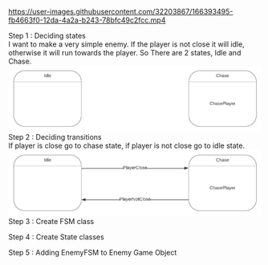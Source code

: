 https://user-images.githubusercontent.com/32203867/166393495-fb4663f0-12da-4a2a-b243-78bfc49c2fcc.mp4


Step 1 : Deciding states <br />
	I want to make a very simple enemy. If the player is not close it will idle, otherwise it will run towards the player.
	So There are 2 states, Idle and Chase.
	![States](States.png)
Step 2 : Deciding transitions<br />
	If player is close go to chase state, if player is not close go to idle state.
	![FSM](EnemyFSM.png)
Step 3 : Create FSM class<br />

Step 4 : Create State classes<br />

Step 5 : Adding EnemyFSM to Enemy Game Object<br />



